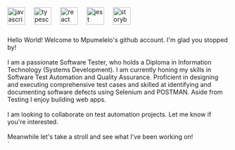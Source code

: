 <div align="left">
  <img src="https://cdn.jsdelivr.net/gh/devicons/devicon/icons/javascript/javascript-original.svg" height="40" alt="javascript logo"  />
  <img width="12" />
  <img src="https://cdn.jsdelivr.net/gh/devicons/devicon/icons/typescript/typescript-original.svg" height="40" alt="typescript logo"  />
  <img width="12" />
  <img src="https://cdn.jsdelivr.net/gh/devicons/devicon/icons/react/react-original.svg" height="40" alt="react logo"  />
  <img width="12" />
  <img src="https://cdn.jsdelivr.net/gh/devicons/devicon/icons/jest/jest-plain.svg" height="40" alt="jest logo"  />
  <img width="12" />
  <img src="https://cdn.jsdelivr.net/gh/devicons/devicon/icons/storybook/storybook-original.svg" height="40" alt="storybook logo"  />
</div>

###

<p align="left">Hello World! Welcome to Mpumelelo's github account. I'm glad you stopped by! <br><br>I am a passionate Software Tester, who holds a Diploma in Information Technology (Systems Development). I am currently honing my skills in  Software Test Automation and Quality Assurance. Proficient in designing and executing comprehensive test cases and skilled at identifying and documenting software defects using Selenium  and POSTMAN. Aside from Testing I enjoy building web apps.<br><br>I am looking to collaborate on test automation projects. Let me know if you're interested.<br><br>Meanwhile let's take a stroll and see what I've been working on!<br>`</p>

###
